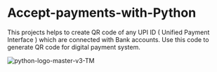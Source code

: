 # Accept-payments-with-Python
This projects helps to create QR code of any UPI ID ( Unified Payment Interface ) which are connected with Bank accounts. Use this code to generate QR code for digital payment system.

![python-logo-master-v3-TM](https://github.com/user-attachments/assets/4ac72d23-db80-4d00-91d5-c10523af7914)

